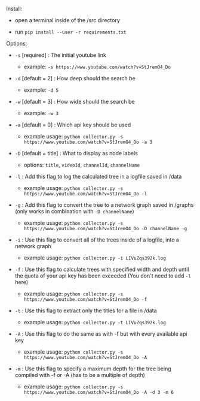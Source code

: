 Install:

-  open a terminal inside of the /src directory

-  run `pip install --user -r requirements.txt`


Options:

- `-s` [required] : The initial youtube link
    - example: `-s https://www.youtube.com/watch?v=StJremO4_Do`

- `-d` [default = 2] : How deep should the search be
    - example: `-d 5` 

- `-w` [default = 3] : How wide should the search be
    - example: `-w 3`

- `-a` [default = 0] : Which api key should be used 
    - example usage: `python collector.py -s https://www.youtube.com/watch?v=StJremO4_Do -a 3`

- `-D` [default = title] : What to display as node labels 
    - options: `title`, `videoId`, `channelId`, `channelName`

- `-l` : Add this flag to log the calculated tree in a logfile saved in /data
    - example usage: `python collector.py -s https://www.youtube.com/watch?v=StJremO4_Do -l`

- `-g` : Add this flag to convert the tree to a network graph saved in /graphs (only works in combination with `-D channelName`)
    - example usage: `python collector.py -s https://www.youtube.com/watch?v=StJremO4_Do -D channelName -g`

- `-i` : Use this flag to convert all of the trees inside of a logfile, into a network graph 
    - example usage: `python collector.py -i LIVuZqs392k.log`

- `-f` : Use this flag to calculate trees with specified width and depth until the quota of your api key has been exceeded (You don't need to add `-l` here)
    - example usage: `python collector.py -s https://www.youtube.com/watch?v=StJremO4_Do -f`

- `-t` : Use this flag to extract only the titles for a file in /data 
    - example usage: `python collector.py -t LIVuZqs392k.log`

- `-A` : Use this flag to do the same as with -f but with every available api key 
    - example usage: `python collector.py -s https://www.youtube.com/watch?v=StJremO4_Do -A`

- `-m` : Use this flag to specify a maximum depth for the tree being compiled with -f or -A (has to be a multiple of depth)
    - example usage: `python collector.py -s https://www.youtube.com/watch?v=StJremO4_Do -A -d 3 -m 6`